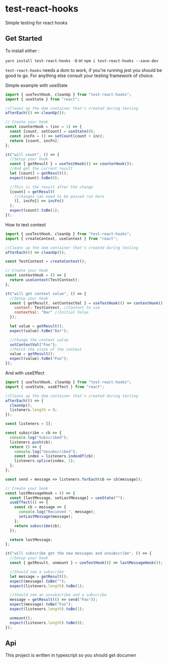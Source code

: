 # test-react-hooks

Simple testing for react hooks

## Get Started

To install either :

`yarn install test-react-hooks -D` or `npm i test-react-hooks --save-dev`

`test-react-hooks` needs a dom to work, if you're running jest you should be good to go. For anything else consult your testing framework of choice.

Simple example with useState

```javascript
import { useTestHook, cleanUp } from "test-react-hooks";
import { useState } from "react";

//Cleans up the dom container that's created during testing
afterEach(() => cleanUp());

// Create your hook
const counterHook = (inc = 1) => {
  const [count, setCount] = useState(0);
  const incFn = () => setCount(count + inc);
  return [count, incFn];
};

it("will count", () => {
  //Setup your hook
  const { getResult } = useTestHook(() => counterHook());
  //And get the current result
  let [count] = getResult();
  expect(count).toBe(0);

  //This is the result after the change
  [count] = getResult(
    //changes can need to be passed run here
    ([, incFn]) => incFn()
  );
  expect(count).toBe(1);
});
```

How to test context

```javascript
import { useTestHook, cleanUp } from "test-react-hooks";
import { createContext, useContext } from "react";

//Cleans up the dom container that's created during testing
afterEach(() => cleanUp());

const TestContext = createContext();

// Create your hook
const contextHook = () => {
  return useContext(TestContext);
};

it("will get context value", () => {
  //Setup your hook
  const { getResult, setContextVal } = useTestHook(() => contextHook(), {
    context: TestContext, //Context to use
    contextVal: "Bar" //Initial Value
  });

  let value = getResult();
  expect(value).toBe("Bar");

  //Change the context value
  setContextVal("Foo");
  //Fetch the state of the context
  value = getResult();
  expect(value).toBe("Foo");
});
```

And with useEffect

```javascript
import { useTestHook, cleanUp } from "test-react-hooks";
import { useState, useEffect } from "react";

//Cleans up the dom container that's created during testing
afterEach(() => {
  cleanUp();
  listeners.length = 0;
});

const listeners = [];

const subscribe = cb => {
  console.log("Subscribed");
  listeners.push(cb);
  return () => {
    console.log("Unsubscribed");
    const index = listeners.indexOf(cb);
    listeners.splice(index, 1);
  };
};

const send = message => listeners.forEach(cb => cb(message));

// Create your hook
const lastMessageHook = () => {
  const [lastMessage, setLastMessage] = useState("");
  useEffect(() => {
    const cb = message => {
      console.log("Recieved ", message);
      setLastMessage(message);
    };
    return subscribe(cb);
  });

  return lastMessage;
};

it("will subscribe get the new messages and unsubscribe", () => {
  //Setup your hook
  const { getResult, unmount } = useTestHook(() => lastMessageHook());

  //Should see a subscribe
  let message = getResult();
  expect(message).toBe("");
  expect(listeners.length).toBe(1);

  //Should see an unsubscribe and a subscribe
  message = getResult(() => send("Foo"));
  expect(message).toBe("Foo");
  expect(listeners.length).toBe(1);

  unmount();
  expect(listeners.length).toBe(0);
});
```

## Api

This project is written in typescript so you should get documen
